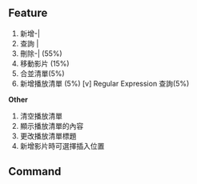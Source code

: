 ## Feature
1. 新增-|
2. 查詢 |
3. 刪除-| (55%)
4. 移動影片 (15%)
5. 合並清單(5%)
6. 新增播放清單 (5%)
[v] Regular Expression 查詢(5%)

**Other**

1. 清空播放清單
2. 顯示播放清單的內容
3. 更改播放清單標題
4. 新增影片時可選擇插入位置

## Command

